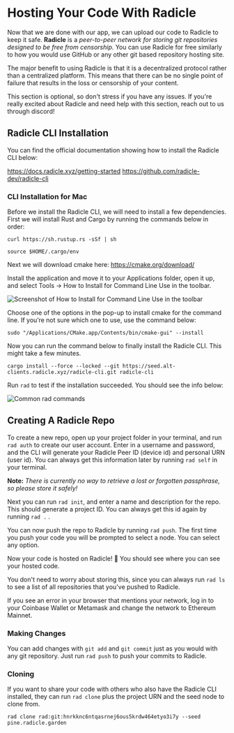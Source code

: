 # Hosting Your Code With Radicle

Now that we are done with our app, we can upload our code to Radicle to keep it safe. **Radicle** is a _peer-to-peer network for storing git repositories designed to be free from censorship._ You can use Radicle for free similarly to how you would use GitHub or any other git based repository hosting site.

The major benefit to using Radicle is that it is a decentralized protocol rather than a centralized platform. This means that there can be no single point of failure that results in the loss or censorship of your content.

This section is optional, so don't stress if you have any issues. If you're really excited about Radicle and need help with this section, reach out to us through discord!

## Radicle CLI Installation

You can find the official documentation showing how to install the Radicle CLI below:

https://docs.radicle.xyz/getting-started
https://github.com/radicle-dev/radicle-cli

### CLI Installation for Mac

Before we install the Radicle CLI, we will need to install a few dependencies. First we will install Rust and Cargo by running the commands below in order:

```
curl https://sh.rustup.rs -sSf | sh
```

```
source $HOME/.cargo/env
```

Next we will download cmake here: https://cmake.org/download/

Install the application and move it to your Applications folder, open it up, and select Tools → How to Install for Command Line Use in the toolbar.

![Screenshot of How to Install for Command Line Use in the toolbar](https://i.imgur.com/GDLGFv7.png)

Choose one of the options in the pop-up to install cmake for the command line. If you’re not sure which one to use, use the command below:

```
sudo "/Applications/CMake.app/Contents/bin/cmake-gui" --install
```

Now you can run the command below to finally install the Radicle CLI. This might take a few minutes.

```
cargo install --force --locked --git https://seed.alt-clients.radicle.xyz/radicle-cli.git radicle-cli
```

Run `rad` to test if the installation succeeded. You should see the info below:

![Common `rad` commands](https://i.imgur.com/A9wZqqq.png)

## Creating A Radicle Repo

To create a new repo, open up your project folder in your terminal, and run `rad auth` to create our user account. Enter in a username and password, and the CLI will generate your Radicle Peer ID (device id) and personal URN (user id). You can always get this information later by running `rad self` in your terminal.

**Note:** _There is currently no way to retrieve a lost or forgotten passphrase, so please store it safely!_

Next you can run `rad init`, and enter a name and description for the repo. This should generate a project ID. You can always get this id again by running `rad .` .

You can now push the repo to Radicle by running `rad push`. The first time you push your code you will be prompted to select a node. You can select any option.

Now your code is hosted on Radicle! 🎉 You should see where you can see your hosted code.

You don't need to worry about storing this, since you can always run `rad ls` to see a list of all repositories that you've pushed to Radicle.

If you see an error in your browser that mentions your network, log in to your Coinbase Wallet or Metamask and change the network to Ethereum Mainnet.

### Making Changes

You can add changes with `git add` and `git commit` just as you would with any git repository. Just run `rad push` to push your commits to Radicle.

### Cloning

If you want to share your code with others who also have the Radicle CLI installed, they can run `rad clone` plus the project URN and the seed node to clone from.

```
rad clone rad:git:hnrkknc6ntqasrnej6ous5krdw464etyo3i7y --seed pine.radicle.garden
```
